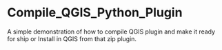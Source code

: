 # Compile_QGIS_Python_Plugin
A simple demonstration of how to compile QGIS plugin and make it ready for ship or Install in QGIS from that zip plugin.
